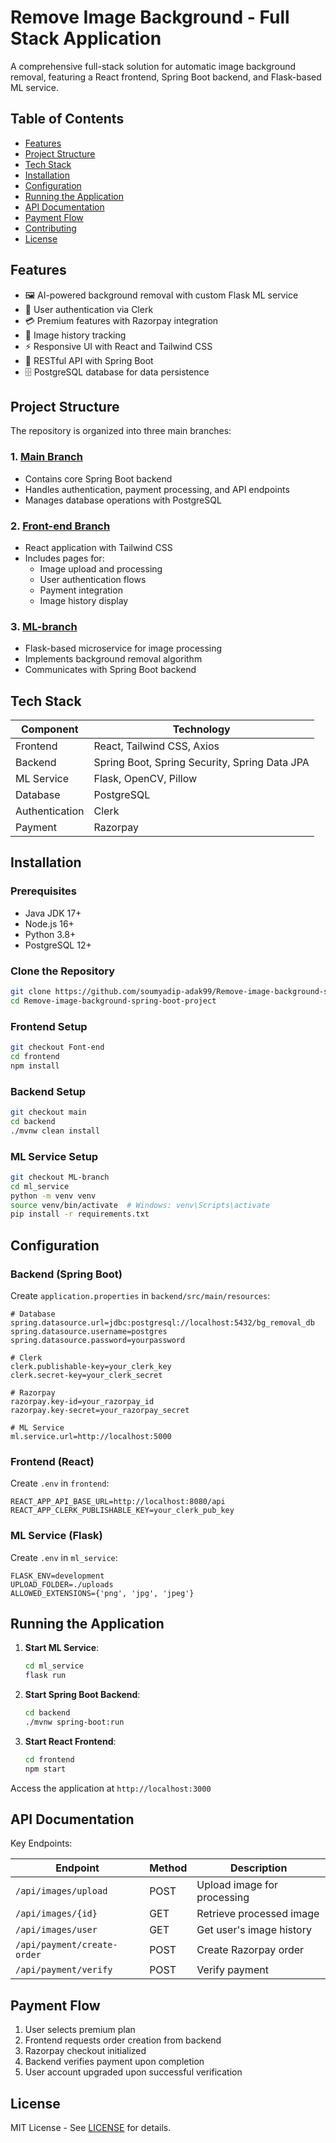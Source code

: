 

# Remove Image Background - Full Stack Application

A comprehensive full-stack solution for automatic image background removal, featuring a React frontend, Spring Boot backend, and Flask-based ML service.

## Table of Contents

- [Features](#features)
- [Project Structure](#project-structure)
- [Tech Stack](#tech-stack)
- [Installation](#installation)
- [Configuration](#configuration)
- [Running the Application](#running-the-application)
- [API Documentation](#api-documentation)
- [Payment Flow](#payment-flow)
- [Contributing](#contributing)
- [License](#license)

## Features

- 🖼️ AI-powered background removal with custom Flask ML service
- 👤 User authentication via Clerk
- 💳 Premium features with Razorpay integration
- 📁 Image history tracking
- ⚡ Responsive UI with React and Tailwind CSS
- 🔄 RESTful API with Spring Boot
- 🗄️ PostgreSQL database for data persistence

## Project Structure

The repository is organized into three main branches:

### 1. [Main Branch](https://github.com/soumyadip-adak99/Remove-image-background-spring-boot-project)
- Contains core Spring Boot backend
- Handles authentication, payment processing, and API endpoints
- Manages database operations with PostgreSQL

### 2. [Front-end Branch](https://github.com/soumyadip-adak99/Remove-image-background-spring-boot-project/tree/Font-end)
- React application with Tailwind CSS
- Includes pages for:
    - Image upload and processing
    - User authentication flows
    - Payment integration
    - Image history display

### 3. [ML-branch](https://github.com/soumyadip-adak99/Remove-image-background-spring-boot-project/tree/ML-branch)
- Flask-based microservice for image processing
- Implements background removal algorithm
- Communicates with Spring Boot backend

## Tech Stack

| Component        | Technology |
|-----------------|------------|
| Frontend        | React, Tailwind CSS, Axios |
| Backend         | Spring Boot, Spring Security, Spring Data JPA |
| ML Service      | Flask, OpenCV, Pillow |
| Database        | PostgreSQL |
| Authentication  | Clerk |
| Payment         | Razorpay |

## Installation

### Prerequisites

- Java JDK 17+
- Node.js 16+
- Python 3.8+
- PostgreSQL 12+

### Clone the Repository

```bash
git clone https://github.com/soumyadip-adak99/Remove-image-background-spring-boot-project.git
cd Remove-image-background-spring-boot-project
```

### Frontend Setup

```bash
git checkout Font-end
cd frontend
npm install
```

### Backend Setup

```bash
git checkout main
cd backend
./mvnw clean install
```

### ML Service Setup

```bash
git checkout ML-branch
cd ml_service
python -m venv venv
source venv/bin/activate  # Windows: venv\Scripts\activate
pip install -r requirements.txt
```

## Configuration

### Backend (Spring Boot)

Create `application.properties` in `backend/src/main/resources`:

```properties
# Database
spring.datasource.url=jdbc:postgresql://localhost:5432/bg_removal_db
spring.datasource.username=postgres
spring.datasource.password=yourpassword

# Clerk
clerk.publishable-key=your_clerk_key
clerk.secret-key=your_clerk_secret

# Razorpay
razorpay.key-id=your_razorpay_id
razorpay.key-secret=your_razorpay_secret

# ML Service
ml.service.url=http://localhost:5000
```

### Frontend (React)

Create `.env` in `frontend`:

```env
REACT_APP_API_BASE_URL=http://localhost:8080/api
REACT_APP_CLERK_PUBLISHABLE_KEY=your_clerk_pub_key
```

### ML Service (Flask)

Create `.env` in `ml_service`:

```env
FLASK_ENV=development
UPLOAD_FOLDER=./uploads
ALLOWED_EXTENSIONS={'png', 'jpg', 'jpeg'}
```

## Running the Application

1. **Start ML Service**:
   ```bash
   cd ml_service
   flask run
   ```

2. **Start Spring Boot Backend**:
   ```bash
   cd backend
   ./mvnw spring-boot:run
   ```

3. **Start React Frontend**:
   ```bash
   cd frontend
   npm start
   ```

Access the application at `http://localhost:3000`

## API Documentation

Key Endpoints:

| Endpoint | Method | Description |
|----------|--------|-------------|
| `/api/images/upload` | POST | Upload image for processing |
| `/api/images/{id}` | GET | Retrieve processed image |
| `/api/images/user` | GET | Get user's image history |
| `/api/payment/create-order` | POST | Create Razorpay order |
| `/api/payment/verify` | POST | Verify payment |

## Payment Flow

1. User selects premium plan
2. Frontend requests order creation from backend
3. Razorpay checkout initialized
4. Backend verifies payment upon completion
5. User account upgraded upon successful verification

## License

MIT License - See [LICENSE](LICENSE) for details.
